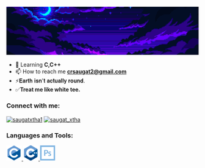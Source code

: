 
![MasterHead](https://github.com/SaugatSthaa/SaugatSthaa/blob/main/ezgif-1-9a11905bdd.gif)

- 📖 Learning **C,C++**
- 📫 How to reach me **crsaugat2@gmail.com**
- ⚡𝐄𝐚𝐫𝐭𝐡 𝐢𝐬𝐧'𝐭 𝐚𝐜𝐭𝐮𝐚𝐥𝐥𝐲 𝐫𝐨𝐮𝐧𝐝.
- ✅**Treat me like white tee.**


<h3 align="left">Connect with me:</h3>
<p align="left">
<a href="https://twitter.com/saugatxtha1" target="blank"><img align="center" src="https://raw.githubusercontent.com/rahuldkjain/github-profile-readme-generator/master/src/images/icons/Social/twitter.svg" alt="saugatxtha1" height="30" width="40" /></a>
<a href="https://instagram.com/saugat_xtha" target="blank"><img align="center" src="https://raw.githubusercontent.com/rahuldkjain/github-profile-readme-generator/master/src/images/icons/Social/instagram.svg" alt="saugat_xtha" height="30" width="40" /></a>
</p>

<h3 align="left">Languages and Tools:</h3>
<p align="left"> <a href="https://www.cprogramming.com/" target="_blank" rel="noreferrer"> <img src="https://raw.githubusercontent.com/devicons/devicon/master/icons/c/c-original.svg" alt="c" width="40" height="40"/> </a> <a href="https://www.w3schools.com/cpp/" target="_blank" rel="noreferrer"> <img src="https://raw.githubusercontent.com/devicons/devicon/master/icons/cplusplus/cplusplus-original.svg" alt="cplusplus" width="40" height="40"/> </a> <a href="https://www.photoshop.com/en" target="_blank" rel="noreferrer"> <img src="https://raw.githubusercontent.com/devicons/devicon/master/icons/photoshop/photoshop-line.svg" alt="photoshop" width="40" height="40"/> </a> </p>
